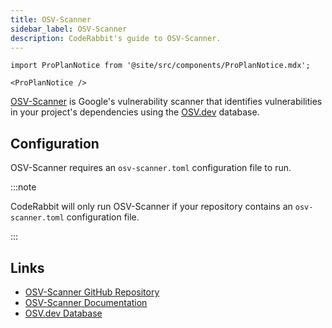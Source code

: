 ```yaml
---
title: OSV-Scanner
sidebar_label: OSV-Scanner
description: CodeRabbit's guide to OSV-Scanner.
---
```


```mdx-code-block
import ProPlanNotice from '@site/src/components/ProPlanNotice.mdx';

<ProPlanNotice />
```

[OSV-Scanner](https://github.com/google/osv-scanner) is Google's vulnerability scanner that identifies vulnerabilities in your project's dependencies using the [OSV.dev](https://osv.dev) database.

## Configuration

OSV-Scanner requires an `osv-scanner.toml` configuration file to run.

:::note

CodeRabbit will only run OSV-Scanner if your repository contains an `osv-scanner.toml` configuration file.

:::

## Links

- [OSV-Scanner GitHub Repository](https://github.com/google/osv-scanner)
- [OSV-Scanner Documentation](https://google.github.io/osv-scanner/)
- [OSV.dev Database](https://osv.dev)
